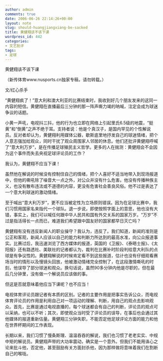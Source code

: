 ```yaml
---
author: admin
comments: true
date: 2006-06-26 22:14:26+00:00
layout: note
slug: should-huangjiangxiang-be-sacked
title: 黄健翔该不该下课
wordpress_id: 442
categories:
- 文艺批评
tags:
- 足球
---
```


黄健翔该不该下课

（新传体育www.nusports.cn独家专稿，请勿转载。）

文/红心杀手

“黄健翔疯了！”意大利和澳大利亚的比赛结束时，我收到好几个朋友发来的这同一内容的短信。黄健翔在直播最后三分钟的那一阵声嘶力竭的呐喊，注定会成为球迷争议的话题。

小黄一声吼，电视抖三抖，他的行为也立即在网络上引起里氏6.5级的地震，“挺黄”和“倒黄”之声不绝于耳。支持者说：他是个真汉子，是国内罕见的个性解说员。反对者却认为，黄健翔利用媒体公器，歇斯底里地抒发自己的球迷情绪，把个人意志强加给观众，同时干扰了观众周围家人邻居的休息。他们还批评黄健翔呼喊了“意大利万岁”，是在传播足球殖民主义哲学。更多的人在揣测：黄健翔会不会因为这个事件而失去央视足球评论员的工作？

我认为，黄健翔不应当下课！

虽然他在解说的时候没有控制住自己的情绪，把个人喜好不适当地带入到现场报道中，但他的嘶吼除了噪音大一点之外，对公众并没有什么危害。他没有传播种族主义，也没有散布违法或不道德的内容，更没有危害社会善良风俗。他不过是表达了一个意大利球迷的激动情绪。

至于喊出“意大利万岁”，更不应当被定性为立场原则错误。因为在足球比赛中，我们习惯用国家名来指代一个球队。退一步说，即使按照字面上的意思，他也没有大错，事实上，我们可以喊任何跟中华人民共和国有外交关系的国家万岁。“万岁”不过是指活得长一点而已，难道我们希望跟中国友好的国家都早日灭亡吗？

黄健翔有没有违反新闻人的职业操守？我认为，违反了。我们知道，新闻的准则是公正和客观，新闻人应该以自己的能力和判断力所达到的最高水准，向公众报道事实。比赛过后，我迅速浏览了西方媒体的报道，英国的《卫报》、《泰晤士报》、《太阳报》还有路透社、美联社的记者都认为，裁判在比赛补时阶段判给意大利队的点球是有争议性的。黄健翔解说的时候肯定看不到这些报道，估计也没有仔细观看赛场当时的情形以及慢镜头回放，他被激动情绪完全控制了，在这段激情嘶吼的时刻，他误导了部分球迷和观众。换句话说，虽然90多分钟内他是尽职的，但在最后几分钟里，没有做一个解说员应该做的事。

但这是否就意味着他应当下课呢？也不应当！

电视体育评论员跟记者有本质的区别。记者的主要作用是把事实告诉公众，而电视体育评论员的作用是利用自己对一项运动的理解、判断，用自己的观点去影响观众。首先，比赛是通过电视直播的，每个球迷都会有自己的判断，评论员的观点可以采纳，也可以不听；其次，即使观众当时受了评论员的误导，在事后也会通过其他媒体的报道重新估量。黄健翔三分钟失职，不能否定他足球评论方面的能力和他在世界杯期间的工作表现。

长期以来，我们习惯了慢条斯理、温温吞吞的解说，我们也习惯了老老实实、中规中矩的解说员。黄健翔声带的大功率震动，确实是一个意外。但我们不能用诛心之论来批斗他，否定他，甚至鼓励有关方面封杀他，因为那样做将意味着我们在割断自己的喉咙。
